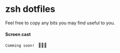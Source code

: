 # zsh dotfiles

Feel free to copy any bits you may find useful to you.

#### Screen cast

`Comming soon!`
   👏🍻🍻

 <!---
#### Usage
```bash
# first edit the .export file and make sure it
# points to the correct paths as on your systems.

vi .export


# then source the files in this repo from
# your .zshrc

echo "source $PWD/.export" >> ~/.zshrc
echo "source $ANTIGEN_PATH/antigen.zsh" >> ~/.zshrc
echo "source $ZSH_DOTFILES_PATH/.antigenrc" >> ~/.zshrc
echo "source $ZSH_DOTFILES_PATH/.settings" >> ~/.zshrc
echo "source $ZSH_DOTFILES_PATH/.widgets" >> ~/.zshrc
echo "source $ZSH_DOTFILES_PATH/aliases/.aliases" >> ~/.zshrc
```

#### Recommendation
 -->
